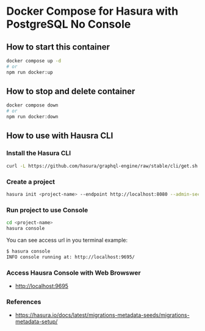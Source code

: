# Docker Compose for Hasura with PostgreSQL No Console

## How to start this container

```bash
docker compose up -d
# or
npm run docker:up
```

## How to stop and delete container

```bash
docker compose down
# or
npm run docker:down
```

## How to use with Hausra CLI

### Install the Hasura CLI

```bash
curl -L https://github.com/hasura/graphql-engine/raw/stable/cli/get.sh | bash
```

### Create a project

```bash
hasura init <project-name> --endpoint http://localhost:8080 --admin-secret myadminsetcretkey
```

### Run project to use Console

```bash
cd <project-name>
hasura console
```

You can see access url in you terminal
example:

```bash
$ hasura console
INFO console running at: http://localhost:9695/
```

### Access Hausra Console with Web Browswer

- <http://localhost:9695>

### References

- <https://hasura.io/docs/latest/migrations-metadata-seeds/migrations-metadata-setup/>

